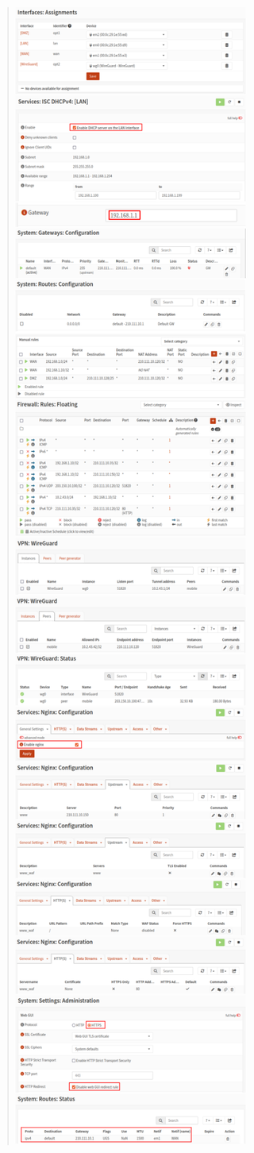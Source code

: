 > ![Image](./1.png)
> ![Image](./2.png)
> ![Image](./3.png)
> ![Image](./4.png)
> ![Image](./5.png)
> ![Image](./6.png)
> ![Image](./7.png)
> ![Image](./8.png)
> ![Image](./9.png)
> ![Image](./10.png)
> ![Image](./11.png)
> ![Image](./12.png)
> ![Image](./13.png)
> ![Image](./14.png)
> ![Image](./15.png)
> ![Image](./16.png)
> ![Image](./17.png)
